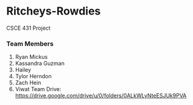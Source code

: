 # Ritcheys-Rowdies
CSCE 431 Project
### Team Members
1. Ryan Mickus
2. Kassandra Guzman
3. Hailey
4. Tylor Herndon
5. Zach Hein
6. Viwat
Team Drive: https://drive.google.com/drive/u/0/folders/0ALkWLyNteESJUk9PVA

